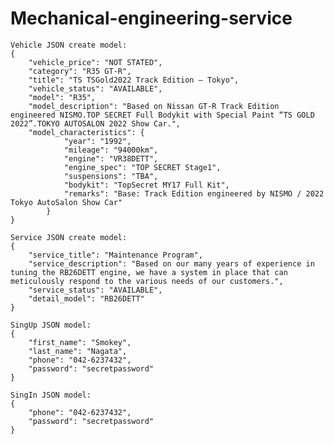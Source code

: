 # Mechanical-engineering-service

    Vehicle JSON create model:
    {
        "vehicle_price": "NOT STATED",
        "category": "R35 GT-R",
        "title": "TS TSGold2022 Track Edition – Tokyo",
        "vehicle_status": "AVAILABLE",
        "model": "R35",
        "model_description": "Based on Nissan GT-R Track Edition engineered NISMO.TOP SECRET Full Bodykit with Special Paint “TS GOLD 2022”.TOKYO AUTOSALON 2022 Show Car.",
        "model_characteristics": {
                "year": "1992",
                "mileage": "94000km",
                "engine": "VR38DETT",
                "engine_spec": "TOP SECRET Stage1",
                "suspensions": "TBA",
                "bodykit": "TopSecret MY17 Full Kit",
                "remarks": "Base: Track Edition engineered by NISMO / 2022 Tokyo AutoSalon Show Car"
            }
    }

    Service JSON create model:
    {
        "service_title": "Maintenance Program",
        "service_description": "Based on our many years of experience in tuning the RB26DETT engine, we have a system in place that can meticulously respond to the various needs of our customers.",
        "service_status": "AVAILABLE",
        "detail_model": "RB26DETT"
    }

    SingUp JSON model:
    {
        "first_name": "Smokey",
        "last_name": "Nagata",
        "phone": "042-6237432",
        "password": "secretpassword"
    }

    SingIn JSON model:
    {
        "phone": "042-6237432",
        "password": "secretpassword"
    }